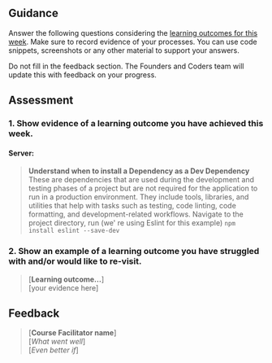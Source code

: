 ## Guidance
Answer the following questions considering the [learning outcomes for this week](https://learn.foundersandcoders.com/course/syllabus/developer/server/learning-outcomes/).
Make sure to record evidence of your processes. You can use code snippets, screenshots or any other material to support your answers.

Do not fill in the feedback section. The Founders and Coders team will update this with feedback on your progress.

## Assessment
 ### 1. Show evidence of a learning outcome you have achieved this week.
 #### Server:
> **Understand when to install a Dependency as a Dev Dependency**  
> These are dependencies that are used during the development and testing phases of a project but are not required for the application to run in a production environment. They include tools, libraries, and utilities that help with tasks such as testing, code linting, code formatting, and development-related workflows.
> Navigate to the project directory, run (we' re using Eslint for this example)
> ``npm install eslint --save-dev``

 ### 2. Show an example of a learning outcome you have struggled with and/or would like to re-visit.
> [**Learning outcome...**]  
> [your evidence here]

## Feedback
> [**Course Facilitator name**]  
> [*What went well*]  
> [*Even better if*]
